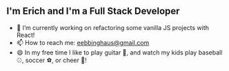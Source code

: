 
## I'm Erich and I'm a Full Stack Developer

- 🔭 I’m currently working on refactoring some vanilla JS projects with React!
- 📫 How to reach me: eebbinghaus@gmail.com
- 😄 In my free time I like to play guitar 🎸, and watch my kids play baseball ⚾️, soccer ⚽️, or cheer 📣!

<!--
**eebbinghaus/eebbinghaus** is a ✨ _special_ ✨ repository because its `README.md` (this file) appears on your GitHub profile.

Here are some ideas to get you started:

- 🔭 I’m currently working on ...
- 🌱 I’m currently learning ...
- 💬 Ask me about ...
- 📫 How to reach me: ...
- 😄 Pronouns: ...
- ⚡ Fun fact: ...
-->
